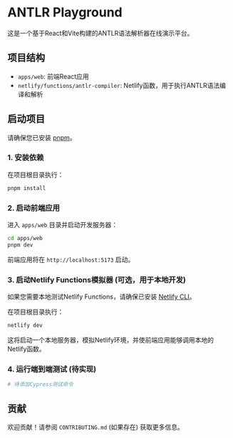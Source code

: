 # ANTLR Playground

这是一个基于React和Vite构建的ANTLR语法解析器在线演示平台。

## 项目结构

- `apps/web`: 前端React应用
- `netlify/functions/antlr-compiler`: Netlify函数，用于执行ANTLR语法编译和解析

## 启动项目

请确保您已安装 [pnpm](https://pnpm.io/)。

### 1. 安装依赖

在项目根目录执行：

```bash
pnpm install
```

### 2. 启动前端应用

进入 `apps/web` 目录并启动开发服务器：

```bash
cd apps/web
pnpm dev
```

前端应用将在 `http://localhost:5173` 启动。

### 3. 启动Netlify Functions模拟器 (可选，用于本地开发)

如果您需要本地测试Netlify Functions，请确保已安装 [Netlify CLI](https://docs.netlify.com/cli/get-started/)。

在项目根目录执行：

```bash
netlify dev
```

这将启动一个本地服务器，模拟Netlify环境，并使前端应用能够调用本地的Netlify函数。

### 4. 运行端到端测试 (待实现)

```bash
# 待添加Cypress测试命令
```

## 贡献

欢迎贡献！请参阅 `CONTRIBUTING.md` (如果存在) 获取更多信息。